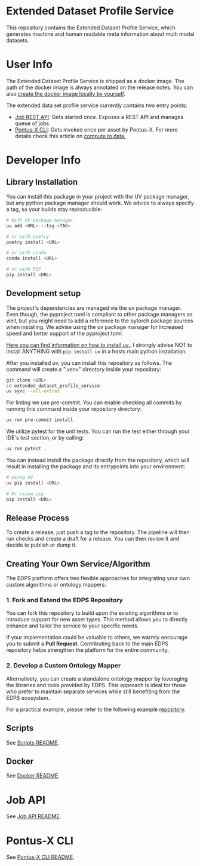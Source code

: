 # Extended Dataset Profile Service

This repository contains the Extended Dataset Profile Service,
which generates machine and human readable meta information about multi
modal datasets.

# User Info

The Extended Dataset Profile Service is shipped as a docker image. The path
of the docker image is always annotated on the release notes.
You can also [create the docker image locally by yourself](#scripts).

The extended data set profile service currently contains two entry points:
- [Job REST API](#job-api): Gets started once. Exposes a REST API and manages queue of jobs.
- [Pontus-X CLI](#pontus-x-cli): Gets invoked once per asset by Pontus-X. For more details check this article on [compute to data.](https://docs.pontus-x.eu/docs/use-cases/compute)

# Developer Info

## Library Installation

You can install this package in your project with the UV package manager,
but any python package manager should work. We advice to always specify a
tag, so your builds stay reproducible:

```bash
# With UV package manager
uv add <URL> --tag <TAG>

# or with poetry
poetry install <URL>

# or with conda
conda install <URL>

# or with PIP
pip install <URL>
```

## Development setup

The project's dependencies are managed via the uv package manager. Even though, the pyproject.toml is
compliant to other package managers as well, but you might need to add a reference to the pytorch
package sources when installing. We advise using the uv package manager for increased speed and
better support of the pyproject.toml.

[Here you can find information on how to install uv.](https://docs.astral.sh/uv/getting-started/installation).
I strongly advise NOT to install ANYTHING with `pip install uv` in a hosts main python installation.

After you installed uv, you can install this repository as follows. The command will create a ".venv" directory
inside your repository:

```sh
git clone <URL>
cd extended_dataset_profile_service
uv sync --all-extras
```

For linting we use pre-commit. You can enable checking all commits by running this command inside your repository
directory:
```bash
uv run pre-commit install
```

We utilize pytest for the unit tests. You can run the test either through your IDE's test section, or by calling:
```sh
uv run pytest .
```

You can instead install the package directly from the repository, which will result in installing the package and
its entrypoints into your environment:
```sh
# Using UV
uv pip install <URL>

# Or using pip
pip install <URL>
```

## Release Process

To create a release, just push a tag to the repository. The pipeline will then run checks
and create a draft for a release. You can then review it and decide to publish or dump it.

## Creating Your Own Service/Algorithm

The EDPS platform offers two flexible approaches for integrating your own custom algorithms or ontology mappers:

### 1. Fork and Extend the EDPS Repository

You can fork this repository to build upon the existing algorithms or to introduce support for new asset types. This method allows you to directly enhance and tailor the service to your specific needs.

If your implementation could be valuable to others, we warmly encourage you to submit a **Pull Request**. Contributing back to the main EDPS repository helps strengthen the platform for the entire community.

### 2. Develop a Custom Ontology Mapper

Alternatively, you can create a standalone ontology mapper by leveraging the libraries and tools provided by EDPS. This approach is ideal for those who prefer to maintain separate services while still benefiting from the EDPS ecosystem.

For a practical example, please refer to the following example [repository](https://github.com/Mission-KI/LP-MDS-Ontology-Mapper).

## Scripts

See [Scripts README](scripts/README.md).

## Docker

See [Docker README](docker/README.md).

# Job API

See [Job API README](src/jobapi/README.md).

# Pontus-X CLI

See [Pontus-X CLI README](src/pontusx/README.md).
